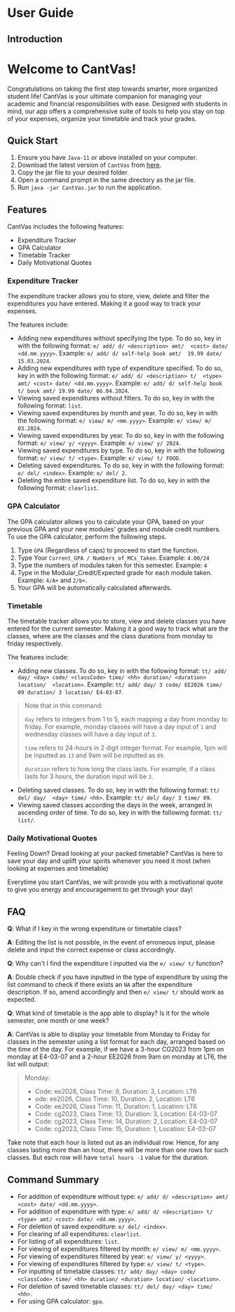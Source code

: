 # User Guide

## Introduction

# Welcome to CantVas!

Congratulations on taking the first step towards smarter, more organized 
student life! CantVas is your ultimate companion for managing your academic 
and financial responsibilities with ease. Designed with students in mind, our 
app offers a comprehensive suite of tools to help you stay on top of your 
expenses, organize your timetable and track your grades.

## Quick Start
1. Ensure you have `Java-11` or above installed on your computer.
2. Download the latest version of `CantVas` from [here](https://github.com/AY2324S2-CS2113-W13-3/tp/releases).
3. Copy the jar file to your desired folder.
4. Open a command prompt in the same directory as the jar file.
5. Run `java -jar CantVas.jar` to run the application.

## Features 
CantVas includes the following 
features:
- Expenditure Tracker 
- GPA Calculator
- Timetable Tracker
- Daily Motivational Quotes

### Expenditure Tracker
The expenditure tracker allows you to store, view, delete and filter the 
expenditures you have entered. Making it a good way to track your 
expenses.

The features include:
- Adding new expenditures without specifying the type. To do so, 
  key in with the following format: `e/ add/ d/ <description> amt/ 
  <cost> date/ <dd.mm.yyyy>`. Example: `e/ add/ d/ self-help book amt/ 
  19.99 date/ 15.03.2024`.
- Adding new expenditures with type of expenditure specified. To
  do so, key in with the following format: `e/ add/ d/ <description> t/ 
  <type> amt/ <cost> date/ <dd.mm.yyyy>`. Example: `e/ add/ d/ self-help
  book t/ book amt/ 19.99 date/ 06.04.2024`.
- Viewing saved expenditures without filters. To do so, key in 
  with the following format: `list`.
- Viewing saved expenditures by month and year. To do so, key in 
  with the following format: `e/ view/ m/ <mm.yyyy>`. Example:
  `e/ view/ m/ 03.2024`.
- Viewing saved expenditures by year. To do so, key in with the
  following format: `e/ view/ y/ <yyyy>`. Example: `e/ view/ y/ 2024`.
- Viewing saved expenditures by type. To do so, key in with the
  following format: `e/ view/ t/ <type>`. Example: `e/ view/ t/ FOOD`.
- Deleting saved expenditures. To do so, key in with the following format:
  `e/ del/ <index>`. Example: `e/ del/ 2`.
- Deleting the entire saved expenditure list. To do so, key in with the
  following format: `clearlist`.

### GPA Calculator
The GPA calculator allows you to calculate your GPA, based on your previous GPA
and your new modules' grades and module credit numbers. To use the GPA calculator,
perform the following steps.

1. Type `GPA` (Regardless of caps) to proceed to start the function.
2. Type Your `Current_GPA / Numbers_of_MCs_Taken`. Example: `4.00/24`
3. Type the numbers of modules taken for this semester. Example: `4`
4. Type in the Modular_Credit/Expected grade for each module taken.
Example: `4/A+` and `2/b+`.
5. Your GPA will be automatically calculated afterwards.

### Timetable
The timetable tracker allows you to store, view and delete classes you
have entered for the current semester. Making it a good way to track what
are the classes, where are the classes and the class durations from monday
to friday respectively.

The features include:
- Adding new classes. To do so, key in with the following format: `tt/
  add/ day/ <day> code/ <classCode> time/ <hh> duration/ <duration> location/ 
  <location>`. Example: `tt/ add/ day/ 3 code/ EE2026 time/ 09 duration/ 3 location/
  E4-03-07`.
> Note that in this command: 
> 
> `day` refers to integers from 1 to 5, each mapping a day from monday to friday.
> For example, monday classes will have a day input of `1` and wednesday classes
> will have a day input of `3`.
> 
> `time` refers to 24-hours in 2 digit integer format. For example, 1pm will 
> be inputted as `13` and 9am will be inputted as `09`. 
> 
>`duration` refers to how long the class lasts. For example, if a class lasts for 3
> hours, the duration input will be `3`. 

- Deleting saved classes. To do so, key in with the following format: `tt/ del/ day/ 
  <day> time/ <hh>`. Example: `tt/ del/ day/ 3 time/ 09`.
- Viewing saved classes according the days in the week, arranged in ascending order of
  time. To do so, key in with the following format: `tt/ list/`.

### Daily Motivational Quotes
Feeling Down? Dread looking at your packed timetable?
CantVas is here to save your day and uplift your spirits whenever you need it most
(when looking at expenses and timetable)

Everytime you start CantVas, we will provide you with a motivational quote to give 
you energy and encouragement to get through your day!

## FAQ

**Q**: What if I key in the wrong expenditure or timetable class?

**A**: Editing the list is not possible, in the event of erroneous input, please delete 
and input the correct expense or class accordingly.

**Q**: Why can't I find the expenditure I inputted via the `e/ view/ t/` function?

**A**: Double check if you have inputted in the type of expenditure by using the list command 
to check if there exists an `NA` after the expenditure description. If so, amend accordingly 
and then `e/ view/ t/` should work as expected.

**Q**: What kind of timetable is the app able to display? Is it for the whole semester, one month 
or one week?

**A**: CantVas is able to display your timetable from Monday to Friday for classes in the semester using
a list format for each day, arranged based on the time of the day. For example, if we have a 3-hour 
CG2023 from 1pm on monday at E4-03-07 and a 2-hour EE2026 from 9am on monday at LT6, the list will output:
> Monday:
> - Code: ee2026, Class Time: 9, Duration: 3, Location: LT6
> - ode: ee2026, Class Time: 10, Duration: 2, Location: LT6
> - Code: ee2026, Class Time: 11, Duration: 1, Location: LT6
> - Code: cg2023, Class Time: 13, Duration: 3, Location: E4-03-07
> - Code: cg2023, Class Time: 14, Duration: 2, Location: E4-03-07
> - Code: cg2023, Class Time: 15, Duration: 1, Location: E4-03-07

Take note that each hour is listed out as an individual row. Hence, for any classes lasting more than an
hour, there will be more than one rows for such classes. But each row will have `total hours -1` value
for the duration.

## Command Summary
- For addition of expenditure without type: `e/ add/ d/ <description> amt/ <cost> date/ <dd.mm.yyyy>`.
- For addition of expenditure with type: `e/ add/ d/ <description> t/ <type> amt/ <cost> date/ <dd.mm.yyyy>`.
- For deletion of saved expenditure: `e/ del/ <index>`.
- For clearing of all expenditures: `clearlist`.
- For listing of all expenditures: `list`.
- For viewing of expenditures filtered by month: `e/ view/ m/ <mm.yyyy>`.
- For viewing of expenditures filtered by year: `e/ view/ y/ <yyyy>`.
- For viewing of expenditures filtered by type: `e/ view/ t/ <type>`.
- For inputting of timetable classes: `tt/ add/ day/ <day> code/ <classCode> time/ <hh> duration/ <duration>
  location/ <location>`.
- For deletion of saved timetable classes: `tt/ del/ day/ <day> time/ <hh>`.
- For using GPA calculator: `gpa`.

